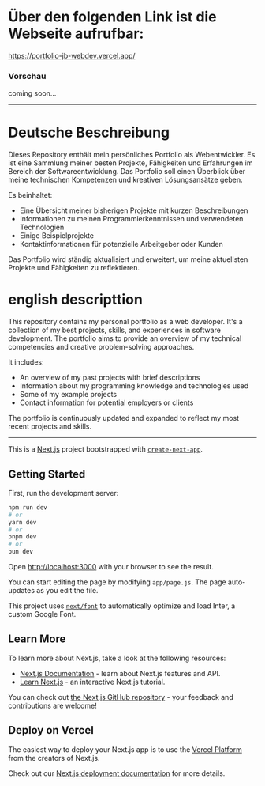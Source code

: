 # Über den folgenden Link ist die Webseite aufrufbar:
https://portfolio-jb-webdev.vercel.app/

### Vorschau

coming soon...

---

# Deutsche Beschreibung

Dieses Repository enthält mein persönliches Portfolio als Webentwickler. Es ist eine Sammlung meiner besten Projekte, Fähigkeiten und Erfahrungen im Bereich der Softwareentwicklung. Das Portfolio soll einen Überblick über meine technischen Kompetenzen und kreativen Lösungsansätze geben.

Es beinhaltet:

- Eine Übersicht meiner bisherigen Projekte mit kurzen Beschreibungen
- Informationen zu meinen Programmierkenntnissen und verwendeten Technologien
- Einige Beispielprojekte
- Kontaktinformationen für potenzielle Arbeitgeber oder Kunden

Das Portfolio wird ständig aktualisiert und erweitert, um meine aktuellsten Projekte und Fähigkeiten zu reflektieren.

# english descripttion

This repository contains my personal portfolio as a web developer. It's a collection of my best projects, skills, and experiences in software development. The portfolio aims to provide an overview of my technical competencies and creative problem-solving approaches.

It includes:

- An overview of my past projects with brief descriptions
- Information about my programming knowledge and technologies used
- Some of my example projects
- Contact information for potential employers or clients

The portfolio is continuously updated and expanded to reflect my most recent projects and skills.

---


This is a [Next.js](https://nextjs.org/) project bootstrapped with [`create-next-app`](https://github.com/vercel/next.js/tree/canary/packages/create-next-app).

## Getting Started

First, run the development server:

```bash
npm run dev
# or
yarn dev
# or
pnpm dev
# or
bun dev
```

Open [http://localhost:3000](http://localhost:3000) with your browser to see the result.

You can start editing the page by modifying `app/page.js`. The page auto-updates as you edit the file.

This project uses [`next/font`](https://nextjs.org/docs/basic-features/font-optimization) to automatically optimize and load Inter, a custom Google Font.

## Learn More

To learn more about Next.js, take a look at the following resources:

- [Next.js Documentation](https://nextjs.org/docs) - learn about Next.js features and API.
- [Learn Next.js](https://nextjs.org/learn) - an interactive Next.js tutorial.

You can check out [the Next.js GitHub repository](https://github.com/vercel/next.js/) - your feedback and contributions are welcome!

## Deploy on Vercel

The easiest way to deploy your Next.js app is to use the [Vercel Platform](https://vercel.com/new?utm_medium=default-template&filter=next.js&utm_source=create-next-app&utm_campaign=create-next-app-readme) from the creators of Next.js.

Check out our [Next.js deployment documentation](https://nextjs.org/docs/deployment) for more details.

